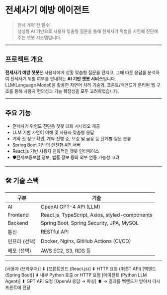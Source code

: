 # 전세사기 예방 에이전트

> 전세 계약 전 필수!  
> 생성형 AI 기반으로 사용자 맞춤형 질문을 통해 전세사기 위험을 사전에 진단해주는 챗봇 시스템입니다.

---

## 프로젝트 개요

**전세사기 예방 챗봇**은 사용자에게 상황 맞춤형 질문을 던지고, 그에 따른 응답을 분석하여 전세사기 위험 여부를 안내하는 **AI 기반 챗봇 서비스**입니다.  
LLM(Language Model)을 활용한 자연어 처리 기술과, 프론트/백엔드가 분리된 웹 구조를 통해 사용자 편의성과 기능 확장성을 모두 고려하였습니다.

---

## 주요 기능

- 전세사기 위험도 진단용 챗봇 대화 시나리오 제공
- LLM 기반 자연어 이해 및 사용자 맞춤형 응답
- 계약 전 정보 확인, 계약 진행 중, 보증 및 금융 등 단계별 질문 분류
- Spring Boot 기반의 안전한 API 서버
- React.js 기반 사용자 친화적인 챗봇 인터페이스
- 🛡전세보증보험 정보, 법률 정보 등의 외부 연동 가능성 고려

---

## 🛠️ 기술 스택

| 구분 | 기술 |
|------|------|
| AI | OpenAI GPT-4 API (LLM) |
| Frontend | React.js, TypeScript, Axios, styled-components |
| Backend | Spring Boot, Spring Security, JPA, MySQL |
| 통신 | RESTful API |
| 인프라 (선택) | Docker, Nginx, GitHub Actions (CI/CD) |
| 배포 (선택) | AWS EC2, S3, RDS 등 |

---
[사용자 (브라우저)]
      ⬇︎
[프론트엔드 (React.js)]
      ⬇︎ HTTP 요청 (REST API)
[백엔드 (Spring Boot)]
      ⬇︎ 내부 Python 호출 or HTTP 요청
[에이전트 (Python LLM Agent)]
      ⬇︎ GPT API 요청
[OpenAI 응답 → 파싱]
      ⬆︎
→ 결과를 백엔드가 받아서 다시 프론트에 전달
